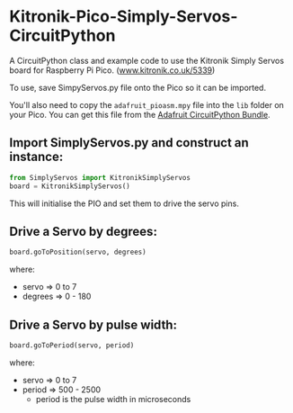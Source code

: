 # Kitronik-Pico-Simply-Servos-CircuitPython
A CircuitPython class and example code to use the Kitronik Simply Servos board for Raspberry Pi Pico. (www.kitronik.co.uk/5339)

To use, save SimpyServos.py file onto the Pico so it can be imported.

You'll also need to copy the `adafruit_pioasm.mpy` file into the `lib` folder on your Pico. You can get this file from the [Adafruit CircuitPython Bundle](https://circuitpython.org/libraries).

## Import SimplyServos.py and construct an instance:
``` python
from SimplyServos import KitronikSimplyServos
board = KitronikSimplyServos()
```

This will initialise the PIO and set them to drive the servo pins.

## Drive a Servo by degrees:
``` python
board.goToPosition(servo, degrees)
```
where:
* servo => 0 to 7
* degrees => 0 - 180

## Drive a Servo by pulse width:
``` python
board.goToPeriod(servo, period)
```
where:
* servo => 0 to 7
* period => 500 - 2500 
	* period is the pulse width in microseconds
